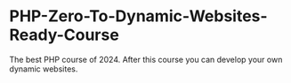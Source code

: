 # PHP-Zero-To-Dynamic-Websites-Ready-Course
 The best PHP course of 2024. After this course you can develop your own dynamic websites.
